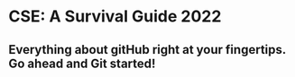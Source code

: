# CSE: A Survival Guide 2022

## Everything about gitHub right at your fingertips. Go ahead and Git started!
